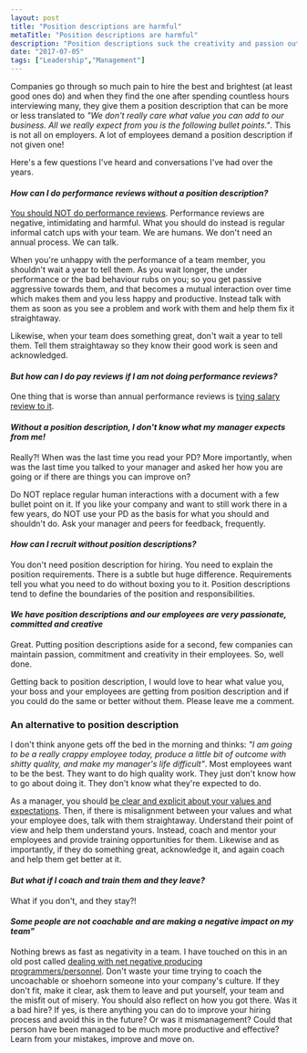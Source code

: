 ```yaml
---
layout: post
title: "Position descriptions are harmful"
metaTitle: "Position descriptions are harmful"
description: "Position descriptions suck the creativity and passion out of employees by boxing them into a few bullet points."
date: "2017-07-05"
tags: ["Leadership","Management"]
---
```


Companies go through so much pain to hire the best and brightest (at least good ones do) and when they find the one after spending countless hours interviewing many, they give them a position description that can be more or less translated to *"We don't really care what value you can add to our business. All we really expect from you is the following bullet points."*. This is not all on employers. A lot of employees demand a position description if not given one!

Here's a few questions I've heard and conversations I've had over the years.

#### *How can I do performance reviews without a position description?*
[You should NOT do performance reviews](https://www.amazon.com/Get-Rid-Performance-Review-Managing---ebook/dp/B00351DSNW/ref=sr_1_2). Performance reviews are negative, intimidating and harmful. What you should do instead is regular informal catch ups with your team. We are humans. We don't need an annual process. We can talk.

When you're unhappy with the performance of a team member, you shouldn't wait a year to tell them. As you wait longer, the under performance or the bad behaviour rubs on you; so you get passive aggressive towards them, and that becomes a mutual interaction over time which makes them and you less happy and productive. Instead talk with them as soon as you see a problem and work with them and help them fix it straightaway.

Likewise, when your team does something great, don't wait a year to tell them. Tell them straightaway so they know their good work is seen and acknowledged.

#### *But how can I do pay reviews if I am not doing performance reviews?*
One thing that is worse than annual performance reviews is [tying salary review to it](https://hbr.org/2014/01/stop-basing-pay-on-performance-reviews).

#### *Without a position description, I don't know what my manager expects from me!*
Really?! When was the last time you read your PD? More importantly, when was the last time you talked to your manager and asked her how you are going or if there are things you can improve on?

Do NOT replace regular human interactions with a document with a few bullet point on it. If you like your company and want to still work there in a few years, do NOT use your PD as the basis for what you should and shouldn't do. Ask your manager and peers for feedback, frequently.

#### *How can I recruit without position descriptions?*
You don't need position description for hiring. You need to explain the position requirements. There is a subtle but huge difference. Requirements tell you what you need to do without boxing you to it. Position descriptions tend to define the boundaries of the position and responsibilities.

#### *We have position descriptions and our employees are very passionate, committed and creative*
Great. Putting position descriptions aside for a second, few companies can maintain passion, commitment and creativity in their employees. So, well done.

Getting back to position description, I would love to hear what value you, your boss and your employees are getting from position description and if you could do the same or better without them. Please leave me a comment.

### An alternative to position description
I don't think anyone gets off the bed in the morning and thinks: *"I am going to be a really crappy employee today, produce a little bit of outcome with shitty quality, and make my manager's life difficult"*. Most employees want to be the best. They want to do high quality work. They just don't know how to go about doing it. They don't know what they're expected to do.

As a manager, you should [be clear and explicit about your values and expectations](/be-clear-and-explicit-about-your-values-and-expectations). Then, if there is misalignment between your values and what your employee does, talk with them straightaway. Understand their point of view and help them understand yours. Instead, coach and mentor your employees and provide training opportunities for them. Likewise and as importantly, if they do something great, acknowledge it, and again coach and help them get better at it.

#### *But what if I coach and train them and they leave?*
What if you don't, and they stay?!

#### *Some people are not coachable and are making a negative impact on my team"*
Nothing brews as fast as negativity in a team. I have touched on this in an old post called [dealing with net negative producing programmers/personnel](/dealing-with-net-negative-producing-programmers). Don't waste your time trying to coach the uncoachable or shoehorn someone into your company's culture. If they don't fit, make it clear, ask them to leave and put yourself, your team and the misfit out of misery. You should also reflect on how you got there. Was it a bad hire? If yes, is there anything you can do to improve your hiring process and avoid this in the future? Or was it mismanagement? Could that person have been managed to be much more productive and effective? Learn from your mistakes, improve and move on.
